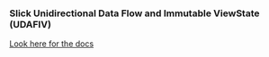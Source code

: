 ### Slick Unidirectional Data Flow and Immutable ViewState (UDAFIV)

[Look here for the docs](https://github.com/MRezaNasirloo/Slick/docs/SlickPresenterUni.md)